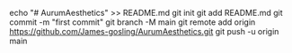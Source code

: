 echo "# AurumAesthetics" >> README.md
git init
git add README.md
git commit -m "first commit"
git branch -M main
git remote add origin https://github.com/James-gosling/AurumAesthetics.git
git push -u origin main
